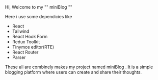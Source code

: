 Hi,
Welcome to my "" miniBlog "" 

Here i use some dependicies like 
- React
- Tailwind
- React Hook Form
- Redux Toolkit
- Tinymce editor(RTE)
- React Router
- Parser


These all are combinely makes my project named miniBlog . It is a simple blogging platform where users can create and share their thoughts. 